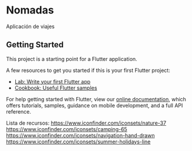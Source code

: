 # Nomadas

Aplicación de viajes

## Getting Started

This project is a starting point for a Flutter application.

A few resources to get you started if this is your first Flutter project:

- [Lab: Write your first Flutter app](https://flutter.dev/docs/get-started/codelab)
- [Cookbook: Useful Flutter samples](https://flutter.dev/docs/cookbook)

For help getting started with Flutter, view our
[online documentation](https://flutter.dev/docs), which offers tutorials,
samples, guidance on mobile development, and a full API reference.


Lista de recursos:
https://www.iconfinder.com/iconsets/nature-37
https://www.iconfinder.com/iconsets/camping-65
https://www.iconfinder.com/iconsets/navigation-hand-drawn
https://www.iconfinder.com/iconsets/summer-holidays-line